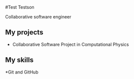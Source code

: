 #Test Testson

Collaborative software engineer

## My projects

* Collaborative Software Project in Computational Physics

## My skills

*Git and GitHub

